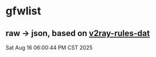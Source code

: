 # gfwlist
## raw -> json, based on [v2ray-rules-dat](https://github.com/Loyalsoldier/v2ray-rules-dat)
Sat Aug 16 06:00:44 PM CST 2025

